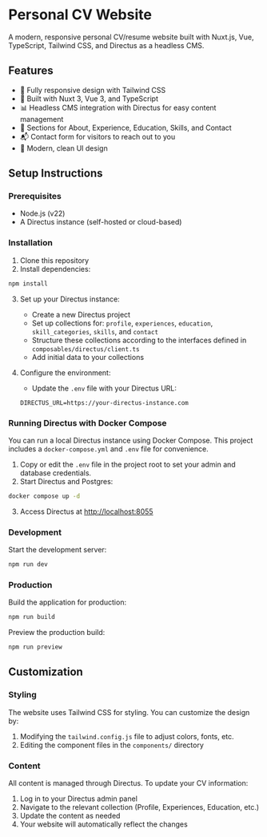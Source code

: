 # Personal CV Website

A modern, responsive personal CV/resume website built with Nuxt.js, Vue, TypeScript, Tailwind CSS, and Directus as a headless CMS.

## Features

- 📱 Fully responsive design with Tailwind CSS
- 🚀 Built with Nuxt 3, Vue 3, and TypeScript
- 📊 Headless CMS integration with Directus for easy content management
- 📝 Sections for About, Experience, Education, Skills, and Contact
- 📬 Contact form for visitors to reach out to you
- 🎨 Modern, clean UI design

## Setup Instructions

### Prerequisites

- Node.js (v22)
- A Directus instance (self-hosted or cloud-based)

### Installation

1. Clone this repository
2. Install dependencies:

```bash
npm install
```

3. Set up your Directus instance:
   - Create a new Directus project
   - Set up collections for: `profile`, `experiences`, `education`, `skill_categories`, `skills`, and `contact`
   - Structure these collections according to the interfaces defined in `composables/directus/client.ts`
   - Add initial data to your collections

4. Configure the environment:
   - Update the `.env` file with your Directus URL:
   ```
   DIRECTUS_URL=https://your-directus-instance.com
   ```

### Running Directus with Docker Compose

You can run a local Directus instance using Docker Compose. This project includes a `docker-compose.yml` and `.env` file for convenience.

1. Copy or edit the `.env` file in the project root to set your admin and database credentials.
2. Start Directus and Postgres:

```bash
docker compose up -d
```

3. Access Directus at [http://localhost:8055](http://localhost:8055)

### Development

Start the development server:

```bash
npm run dev
```

### Production

Build the application for production:

```bash
npm run build
```

Preview the production build:

```bash
npm run preview
```

## Customization

### Styling

The website uses Tailwind CSS for styling. You can customize the design by:

1. Modifying the `tailwind.config.js` file to adjust colors, fonts, etc.
2. Editing the component files in the `components/` directory

### Content

All content is managed through Directus. To update your CV information:

1. Log in to your Directus admin panel
2. Navigate to the relevant collection (Profile, Experiences, Education, etc.)
3. Update the content as needed
4. Your website will automatically reflect the changes